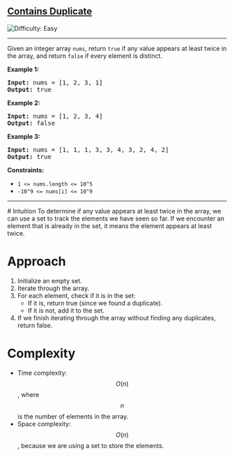 <h2><a href="https://leetcode.com/problems/contains-duplicate">Contains Duplicate</a></h2>
<img src='https://img.shields.io/badge/Difficulty-Easy-brightgreen' alt='Difficulty: Easy' />
<hr>
<p>Given an integer array <code>nums</code>, return <code>true</code> if any value appears at least twice in the array, and return <code>false</code> if every element is distinct.</p>

<p><strong class="example">Example 1:</strong></p>
<pre>
<strong>Input:</strong> nums = [1, 2, 3, 1]
<strong>Output:</strong> true
</pre>

<p><strong class="example">Example 2:</strong></p>
<pre>
<strong>Input:</strong> nums = [1, 2, 3, 4]
<strong>Output:</strong> false
</pre>

<p><strong class="example">Example 3:</strong></p>
<pre>
<strong>Input:</strong> nums = [1, 1, 1, 3, 3, 4, 3, 2, 4, 2]
<strong>Output:</strong> true
</pre>

<p><strong>Constraints:</strong></p>
<ul>
    <li><code>1 <= nums.length <= 10^5</code></li>
    <li><code>-10^9 <= nums[i] <= 10^9</code></li>
</ul>
<hr>
# Intuition
To determine if any value appears at least twice in the array, we can use a set to track the elements we have seen so far. If we encounter an element that is already in the set, it means the element appears at least twice.

# Approach
1. Initialize an empty set.
2. Iterate through the array.
3. For each element, check if it is in the set:
   - If it is, return true (since we found a duplicate).
   - If it is not, add it to the set.
4. If we finish iterating through the array without finding any duplicates, return false.

# Complexity
- Time complexity: $$O(n)$$, where $$n$$ is the number of elements in the array.
- Space complexity: $$O(n)$$, because we are using a set to store the elements.

 
 